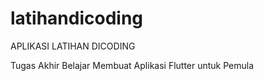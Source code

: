 # latihandicoding

APLIKASI LATIHAN DICODING

Tugas Akhir Belajar Membuat Aplikasi Flutter untuk Pemula